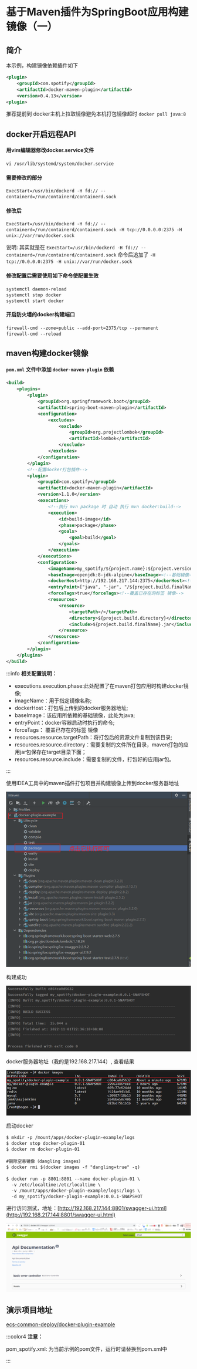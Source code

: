 # 基于Maven插件为SpringBoot应用构建镜像（一）

## 简介
本示例，构建镜像依赖插件如下

```xml
<plugin>
    <groupId>com.spotify</groupId>
    <artifactId>docker-maven-plugin</artifactId>
    <version>0.4.13</version>
<plugin>
```

推荐提前到 docker主机上拉取镜像避免本机打包镜像超时 `docker pull java:8`

## docker开启远程API
#### 用vim编辑器修改docker.service文件
```shell
vi /usr/lib/systemd/system/docker.service
```

#### 需要修改的部分
```shell
ExecStart=/usr/bin/dockerd -H fd:// --containerd=/run/containerd/containerd.sock
```

#### 修改后
```shell
ExecStart=/usr/bin/dockerd -H fd:// --containerd=/run/containerd/containerd.sock -H tcp://0.0.0.0:2375 -H unix://var/run/docker.sock
```

说明: 其实就是在 `ExecStart=/usr/bin/dockerd -H fd:// --containerd=/run/containerd/containerd.sock` 命令后追加了 `-H tcp://0.0.0.0:2375 -H unix://var/run/docker.sock`

#### 修改配置后需要使用如下命令使配置生效
```shell
systemctl daemon-reload
systemctl stop docker
systemctl start docker
```

#### 开启防火墙的docker构建端口
```shell
firewall-cmd --zone=public --add-port=2375/tcp --permanent
firewall-cmd --reload
```

## maven构建docker镜像
#### `pom.xml` 文件中添加 `docker-maven-plugin` 依赖
```xml
<build>
    <plugins>
        <plugin>
            <groupId>org.springframework.boot</groupId>
            <artifactId>spring-boot-maven-plugin</artifactId>
            <configuration>
                <excludes>
                    <exclude>
                        <groupId>org.projectlombok</groupId>
                        <artifactId>lombok</artifactId>
                    </exclude>
                </excludes>
            </configuration>
        </plugin>
        <!--配置docker打包插件-->
        <plugin>
            <groupId>com.spotify</groupId>
            <artifactId>docker-maven-plugin</artifactId>
            <version>1.1.0</version>
            <executions>
                <!--执行 mvn package 时 自动 执行 mvn docker:build-->
                <execution>
                    <id>build-image</id>
                    <phase>package</phase>
                    <goals>
                        <goal>build</goal>
                    </goals>
                </execution>
            </executions>
            <configuration>
                <imageName>my_spotify/${project.name}:${project.version}</imageName> <!--镜像名称-->
                <baseImage>openjdk:8-jdk-alpine</baseImage><!--基础镜像-->
                <dockerHost>http://192.168.217.144:2375</dockerHost><!--docker 服务器ip 地址-->
                <entryPoint>["java", "-jar", "/${project.build.finalName}.jar"]</entryPoint><!--docker 启动时，会执行改命令数组-->
                <forceTags>true</forceTags><!--覆盖已存在的标签 镜像-->
                <resources>
                    <resource>
                        <targetPath>/</targetPath>
                        <directory>${project.build.directory}</directory>
                        <include>${project.build.finalName}.jar</include>
                    </resource>
                </resources>
            </configuration>
        </plugin>
    </plugins>
</build>
```

:::info
**相关配置说明：**

+ executions.execution.phase:此处配置了在maven打包应用时构建docker镜像;
+ imageName：用于指定镜像名称;
+ dockerHost：打包后上传到的docker服务器地址;
+ baseImage：该应用所依赖的基础镜像，此处为java;
+ entryPoint：docker容器启动时执行的命令;
+ forceTags： 覆盖已存在的标签 镜像
+ resources.resource.targetPath：将打包后的资源文件复制到该目录;
+ resources.resource.directory：需要复制的文件所在目录，maven打包的应用jar包保存在target目录下面；
+ resources.resource.include：需要复制的文件，打包好的应用jar包。

:::

使用IDEA工具中的maven插件打包项目并构建镜像上传到docker服务器地址

![](https://github.com/tuonioooo/docker/raw/master/assets/docker_maven_01.png)

构建成功

![](https://github.com/tuonioooo/docker/raw/master/assets/docker_maven_1002.png)

docker服务器地址（我的是192.168.217.144）, 查看结果

![](https://github.com/tuonioooo/docker/raw/master/assets/docker_maven_1003.png)

启动docker

```shell
$ mkdir -p /mount/apps/docker-plugin-example/logs
$ docker stop docker-plugin-01
$ docker rm docker-plugin-01

#删除空悬镜像（dangling images）
$ docker rmi $(docker images -f "dangling=true" -q)

$ docker run -p 8801:8801 --name docker-plugin-01 \
  -v /etc/localtime:/etc/localtime \
  -v /mount/apps/docker-plugin-example/logs:/logs \
  -d my_spotify/docker-plugin-example:0.0.1-SNAPSHOT
```

进行访问测试，地址：[http://192.168.217.144:8801/swagger-ui.html](http://192.168.217.144:8801/swagger-ui.html)

![](https://github.com/tuonioooo/docker/raw/master/assets/docker_maven_04.jpg)

## 演示项目地址
[ecs-common-deploy/docker-plugin-example](https://gitee.com/ecs-common-deploy/docker-plugin-example.git)

:::color4
**注意：**

pom_spotify.xml: 为当前示例的pom文件，运行时请替换到pom.xml中

:::

